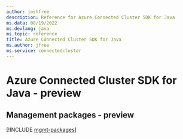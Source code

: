 ```yaml
---
author: joshfree
description: Reference for Azure Connected Cluster SDK for Java
ms.data: 08/19/2022
ms.devlang: java
ms.topic: reference
title: Azure Connected Cluster SDK for Java
ms.author: jfree
ms.service: connectedcluster
---
```

# Azure Connected Cluster SDK for Java - preview

## Management packages - preview
[!INCLUDE [mgmt-packages](connected-cluster-mgmt-index.md)]